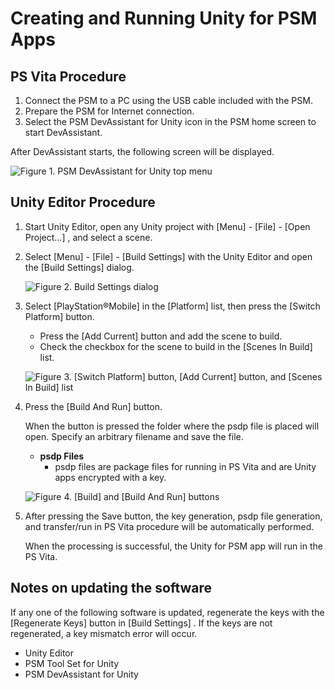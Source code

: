Creating and Running Unity for PSM Apps
===

## PS Vita Procedure

1. Connect the PSM to a PC using the USB cable included with the PSM.
1. Prepare the PSM for Internet connection.
1. Select the PSM DevAssistant for Unity icon in the PSM home screen to start DevAssistant.

  After DevAssistant starts, the following screen will be displayed.

  ![Figure 1.  PSM DevAssistant for Unity top menu](../uploads/Main/DevAssistantForUnity2.png) 

## Unity Editor Procedure

1. Start Unity Editor, open any Unity project with [Menu] - [File] - [Open Project...] , and select a scene.
1. Select [Menu] - [File] - [Build Settings] with the Unity Editor and open the [Build Settings] dialog.

    ![Figure 2.  Build Settings dialog](../uploads/Main/PSMBuildSettings.png) 

1. Select [PlayStation&#174;Mobile] in the [Platform] list, then press the [Switch Platform] button.
    * Press the [Add Current] button and add the scene to build.
    * Check the checkbox for the scene to build in the [Scenes In Build] list.

    ![Figure 3.  [Switch Platform] button, [Add Current] button, and [Scenes In Build] list](../uploads/Main/PSMBuildSettings2.png) 

1. Press the [Build And Run] button.

    When the button is pressed the folder where the psdp file is placed will open. Specify an arbitrary filename and save the file.
    * **psdp Files**
        * psdp files are package files for running in PS Vita and are Unity apps encrypted with a key.

    ![Figure 4.  [Build] and [Build And Run] buttons](../uploads/Main/PSMBuildSettings3.png) 

1. After pressing the Save button, the key generation, psdp file generation, and transfer/run in PS Vita procedure will be automatically performed.

    When the processing is successful, the Unity for PSM app will run in the PS Vita.

## Notes on updating the software

If any one of the following software is updated, regenerate the keys with the [Regenerate Keys] button in [Build Settings] .
If the keys are not regenerated, a key mismatch error will occur.

* Unity Editor
* PSM Tool Set for Unity
* PSM DevAssistant for Unity

